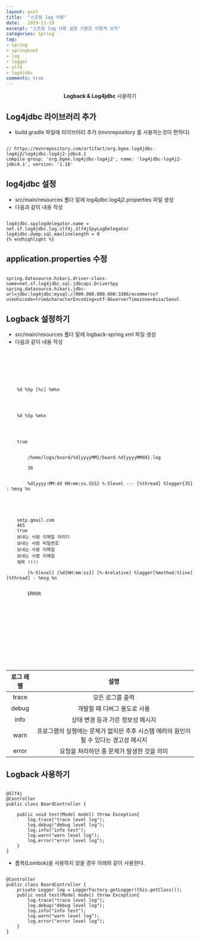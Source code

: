 ```yaml
---
layout: post
title:  "스프링 log 사용"
date:   2019-11-19
excerpt: "스프링 log 사용 설정 기본은 이렇게 쓰자"
categories: Spring
tag:
- spring
- springboot
- log
- logger
- slf4
- log4jdbc
comments: true
---
```

    
<center><b>Logback & Log4jdbc</b> 사용하기</center>

## Log4jdbc 라이브러리 추가
* build.gradle 파일에 라이브러리 추가 (mvnrepository 를 사용하는것이 편하다)
<pre><code>
// https://mvnrepository.com/artifact/org.bgee.log4jdbc-log4j2/log4jdbc-log4j2-jdbc4.1
compile group: 'org.bgee.log4jdbc-log4j2', name: 'log4jdbc-log4j2-jdbc4.1', version: '1.16'
</code></pre>

## log4jdbc 설정
* src/main/resources 폴더 밑에 log4jdbc.log4j2.properties 파일 생성
* 다음과 같이 내용 작성

<pre><code>
log4jdbc.spylogdelegator.name = net.sf.log4jdbc.log.slf4j.Slf4jSpyLogDelegator
log4jdbc.dump.sql.maxlinelength = 0
{% endhighlight %}
</code></pre>

## application.properties 수정
<pre><code>
spring.datasource.hikari.driver-class-name=net.sf.log4jdbc.sql.jdbcapi.DriverSpy
spring.datasource.hikari.jdbc-url=jdbc:log4jdbc:mysql://000.000.000.000:3306/ecommerce?useUnicode=true&characterEncoding=utf-8&serverTimezone=Asia/Seoul
</code></pre>

## Logback 설정하기
* src/main/resources 폴더 밑에 logback-spring.xml 파일 생성
* 다음과 같이 내용 작성

<pre><code>
<?xml version="1.0" encoding="UTF-8"?>
<configuration debug="true">
<!-- Appenders -->
<!-- Console Appender -->
<appender name="console" class="ch.qos.logback.core.ConsoleAppender">
	<encoder>
	<Pattern>%d %5p [%c] %m%n</Pattern></encoder>
</appender>

<appender name="console-infolog" class="ch.qos.logback.core.ConsoleAppender">
	<encoder>
	<Pattern>%d %5p %m%n</Pattern></encoder>
</appender>

<!-- File Appender -->
 <appender name="dailyRollingFileAppender" class="ch.qos.logback.core.rolling.RollingFileAppender">
	<prudent>true</prudent>
	<rollingPolicy class="ch.qos.logback.core.rolling.TimeBasedRollingPolicy">
		<!-- 파일이 하루에 한개씩 생성된다 -->
		<fileNamePattern>/home/logs/board/%d{yyyyMM}/board.%d{yyyyMMdd}.log</fileNamePattern>
		<!-- maxHistory 설정은 위 부분에 롤링 정책에 따라 적용되 된다고 보면된다. 위 설정대로 라면 30일이 지난 파일은 삭제가 된다. -->
		<maxHistory>30</maxHistory>
	</rollingPolicy>
	<encoder>
		<pattern>%d{yyyy:MM:dd HH:mm:ss.SSS} %-5level --- [%thread] %logger{35} : %msg %n</pattern>
	</encoder>
</appender>

<!--  Mail Appender -->
<appender name="EMAIL" class="ch.qos.logback.classic.net.SMTPAppender"> 
	<smtpHost>smtp.gmail.com</smtpHost> 
	<smtpPort>465</smtpPort> 
	<SSL>true</SSL> 
	<username>보내는 사람 이메일 아이디</username> 
	<password>보내는 사람 비밀번호</password> 
	<to>보내는 사람 이메일</to> 
	<from>보내는 사람 이메일</from> 
	<subject>제목 !!!!</subject> 
		<layout class="ch.qos.logback.classic.html.HTMLLayout">
        <Pattern>[%-5level] [%d{HH:mm:ss}] [%-4relative] %logger[%method:%line] [%thread] - %msg %n</Pattern>
	</layout>
	<filter class="ch.qos.logback.classic.filter.ThresholdFilter"> 
		<level>ERROR</level> 
	</filter> 
</appender>

<!-- Logger -->
<logger name="board" level="DEBUG" appender-ref="console"></logger>
<logger name="jdbc.sqlonly" level="INFO" appender-ref="console-infolog"></logger>
<logger name="jdbc.resultsttable" level="INFO" appender-ref="console-infolog"></logger>

<!-- Root Logger -->
<root level="off">
	<appender-ref ref="console"></appender-ref>
</root>
</configuration>
</code></pre>


| 로그 레벨 |                                          설명                                          |
|:---------:|:--------------------------------------------------------------------------------------:|
|   trace   | 모든 로그를 출력                                                                       |
|   debug   | 개발할 때 디버그 용도로 사용                                                           |
|    info   | 상태 변경 등과 가은 정보성 메시지                                                      |
|    warn   | 프로그램의 실행에는 문제가 없지만 추후 시스템 에러의 원인이 될 수 있다는 경고성 메시지 |
|   error   | 요청을 처리하던 중 문제가 발생한 것을 의미                                             |


## Logback 사용하기
<pre><code>
@Slf4j
@Controller
public class BoardController {

    public void test(Model model) throw Exception{
        log.trace("trace level log");
        log.debug("debug level log");
        log.info("info test");
        log.warn("warn level log");
        log.error("error level log");
    }
}
</code></pre>

* 롬복(Lombok)을 사용하지 않을 경우 아래와 같이 사용한다.
<pre><code>
@Controller
public class BoardController {
    private Logger log = LoggerFactory.getLogger(this.getClass());
    public void test(Model model) throw Exception{
        log.trace("trace level log");
        log.debug("debug level log");
        log.info("info test");
        log.warn("warn level log");
        log.error("error level log");
    }
}
</code></pre>